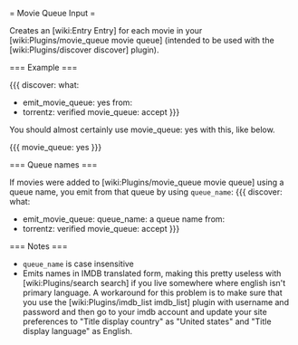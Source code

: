 = Movie Queue Input =

Creates an [wiki:Entry Entry] for each movie in your [wiki:Plugins/movie_queue movie queue] (intended to be used with the [wiki:Plugins/discover discover] plugin).

=== Example ===

{{{
discover:
  what:
  - emit_movie_queue: yes
  from:
  - torrentz: verified
movie_queue: accept
}}}

You should almost certainly use movie_queue: yes with this, like below.

{{{
movie_queue: yes
}}}

=== Queue names ===

If movies were added to [wiki:Plugins/movie_queue movie queue] using a queue name, you emit from that queue by using `queue_name`:
{{{
discover:
  what:
  - emit_movie_queue:
      queue_name: a queue name
  from:
  - torrentz: verified
movie_queue: accept
}}}

=== Notes ===

 * `queue_name` is case insensitive
 * Emits names in IMDB translated form, making this pretty useless with [wiki:Plugins/search search] if you live somewhere where english isn't primary language. A workaround for this problem is to make sure that you use the [wiki:Plugins/imdb_list imdb_list] plugin with username and password and then go to your imdb account and update your site preferences to "Title display country" as "United states" and "Title display language" as English.